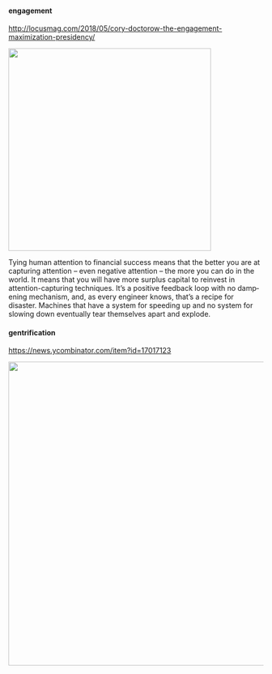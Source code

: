 #### engagement

http://locusmag.com/2018/05/cory-doctorow-the-engagement-maximization-presidency/

<img width="400" src="https://user-images.githubusercontent.com/38745369/39738192-9df855d0-523e-11e8-9397-21bcd887e833.png">

Tying human attention to financial success means that the better you are at capturing attention – even negative attention – the more you can do in the world. It means that you will have more surplus capital to reinvest in attention-capturing techniques. It’s a positive feedback loop with no damp­ening mechanism, and, as every engineer knows, that’s a recipe for disaster. Machines that have a system for speeding up and no system for slowing down eventually tear themselves apart and explode.

#### gentrification

https://news.ycombinator.com/item?id=17017123

<img width="600" src="https://user-images.githubusercontent.com/38745369/39737949-1a898cc4-523d-11e8-8ecf-3908912fef3f.png">
